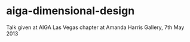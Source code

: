 aiga-dimensional-design
=======================

Talk given at AIGA Las Vegas chapter at Amanda Harris Gallery, 7th May 2013

